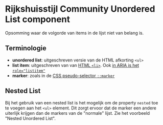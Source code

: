 # Rijkshuisstijl Community Unordered List component

Opsomming waar de volgorde van items in de lijst niet van belang is.

## Terminologie

- **unordered list**: uitgeschreven versie van de HTML afkorting `<ul>`
- **list item**: uitgeschreven van van [HTML `<li>`](https://html.spec.whatwg.org/multipage/grouping-content.html#the-li-element). Ook [in ARIA is het `role="listitem"`](https://www.w3.org/TR/wai-aria-1.2/#listitem)
- **marker**: zoals in de [CSS pseudo-selector `::marker`](https://drafts.csswg.org/css-pseudo-4/#marker-pseudo)

## Nested List

Bij het gebruik van een nested list is het mogelijk om de property `nested` toe te voegen aan het `<ul>` element. Dit zorgt ervoor dat de marker een andere uiterlijk krijgen dan de markers van de "normale" lijst. Zie het voorbeeld "Nested Unordered List".
